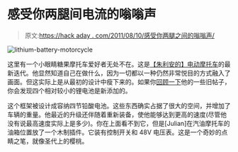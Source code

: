 # 感受你两腿间电流的嗡嗡声

> 原文:[https://hack aday . com/2011/08/10/感受你两腿之间的嗡嗡声/](https://hackaday.com/2011/08/10/feel-the-hum-of-electricity-between-your-legs/)

![](../Images/9302479ebd14a70b8ac213bf6e9d383e.png "lithium-battery-motorcycle")

这里有一个小眼睛糖果摩托车爱好者无处不在。这是[【朱利安的】电动摩托车](http://el8id.com/arthive/?p=685)的最新迭代。他显然知道自己在做什么，因为一切都以一种仍然非常悦目的方式融入了画面。但这实际上是从最初的设计中瘦下来的。如果你[回顾一下](http://el8id.com/arthive/?p=581)他的一些旧帖子，你会发现四个相对较小的锂电池是新添加的。

这个框架被设计成容纳四节铅酸电池。这些东西确实占据了很大的空间，并增加了车辆的重量。他最近的升级还伴随着重新装备，使他能够达到更高的速度(尽管他没有说最高速度实际上是多少)。你在上面看不到它，但是[Julian]在汽油摩托车的油箱位置放了一个木制插件。它装有控制开关和 48V 电压表。这是一个奇妙的点睛之笔，就像圣代上的樱桃。